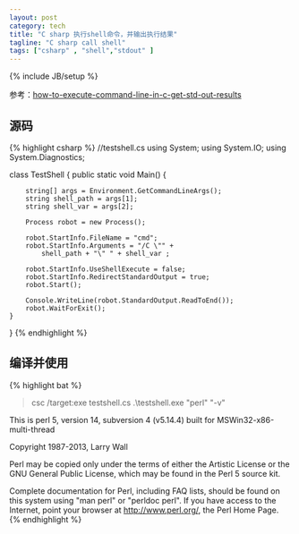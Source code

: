 ```yaml
---
layout: post
category: tech
title: "C sharp 执行shell命令，并输出执行结果"
tagline: "C sharp call shell"
tags: ["csharp" , "shell","stdout" ] 
---
```

{% include JB/setup %}

参考：[how-to-execute-command-line-in-c-get-std-out-results](http://stackoverflow.com/questions/206323/how-to-execute-command-line-in-c-get-std-out-results)

## 源码

{% highlight csharp %}
//testshell.cs
using System;
using System.IO;
using System.Diagnostics;

class TestShell
{
    public static void Main()
    {

        string[] args = Environment.GetCommandLineArgs();
        string shell_path = args[1];
        string shell_var = args[2];

        Process robot = new Process();

        robot.StartInfo.FileName = "cmd";
        robot.StartInfo.Arguments = "/C \"" + 
            shell_path + "\" " + shell_var ;

        robot.StartInfo.UseShellExecute = false;
        robot.StartInfo.RedirectStandardOutput = true;
        robot.Start();    

        Console.WriteLine(robot.StandardOutput.ReadToEnd());
        robot.WaitForExit();
    }
}
{% endhighlight %}


## 编译并使用

{% highlight bat %}
> csc /target:exe testshell.cs
> .\testshell.exe "perl" "-v"

This is perl 5, version 14, subversion 4 (v5.14.4) built for MSWin32-x86-multi-thread

Copyright 1987-2013, Larry Wall

Perl may be copied only under the terms of either the Artistic License or the
GNU General Public License, which may be found in the Perl 5 source kit.

Complete documentation for Perl, including FAQ lists, should be found on
this system using "man perl" or "perldoc perl".  If you have access to the
Internet, point your browser at http://www.perl.org/, the Perl Home Page.
{% endhighlight %}
